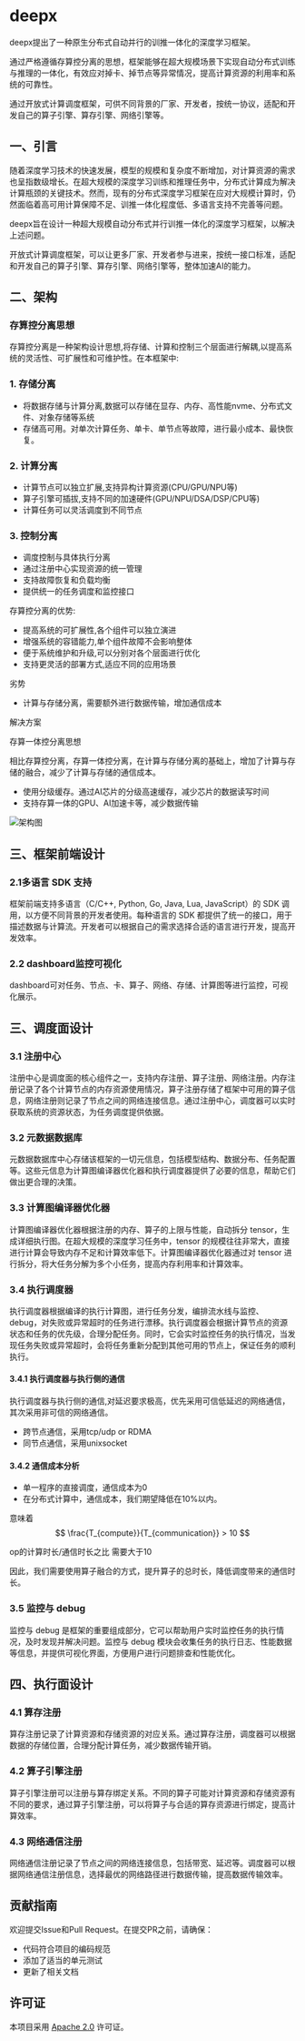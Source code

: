 # deepx

deepx提出了一种原生分布式自动并行的训推一体化的深度学习框架。

通过严格遵循存算控分离的思想，框架能够在超大规模场景下实现自动分布式训练与推理的一体化，有效应对掉卡、掉节点等异常情况，提高计算资源的利用率和系统的可靠性。

通过开放式计算调度框架，可供不同背景的厂家、开发者，按统一协议，适配和开发自己的算子引擎、算存引擎、网络引擎等。

## 一、引言

随着深度学习技术的快速发展，模型的规模和复杂度不断增加，对计算资源的需求也呈指数级增长。在超大规模的深度学习训练和推理任务中，分布式计算成为解决计算瓶颈的关键技术。然而，现有的分布式深度学习框架在应对大规模计算时，仍然面临着高可用计算保障不足、训推一体化程度低、多语言支持不完善等问题。

deepx旨在设计一种超大规模自动分布式并行训推一体化的深度学习框架，以解决上述问题。

开放式计算调度框架，可以让更多厂家、开发者参与进来，按统一接口标准，适配和开发自己的算子引擎、算存引擎、网络引擎等，整体加速AI的能力。

## 二、架构 

### 存算控分离思想

存算控分离是一种架构设计思想,将存储、计算和控制三个层面进行解耦,以提高系统的灵活性、可扩展性和可维护性。在本框架中:

### 1. 存储分离
- 将数据存储与计算分离,数据可以存储在显存、内存、高性能nvme、分布式文件、对象存储等系统
- 存储高可用。对单次计算任务、单卡、单节点等故障，进行最小成本、最快恢复。

### 2. 计算分离  
- 计算节点可以独立扩展,支持异构计算资源(CPU/GPU/NPU等)
- 算子引擎可插拔,支持不同的加速硬件(GPU/NPU/DSA/DSP/CPU等)
- 计算任务可以灵活调度到不同节点

### 3. 控制分离
- 调度控制与具体执行分离
- 通过注册中心实现资源的统一管理
- 支持故障恢复和负载均衡
- 提供统一的任务调度和监控接口

存算控分离的优势:
- 提高系统的可扩展性,各个组件可以独立演进
- 增强系统的容错能力,单个组件故障不会影响整体
- 便于系统维护和升级,可以分别对各个层面进行优化
- 支持更灵活的部署方式,适应不同的应用场景

劣势
- 计算与存储分离，需要额外进行数据传输，增加通信成本

解决方案

存算一体控分离思想

相比存算控分离，存算一体控分离，在计算与存储分离的基础上，增加了计算与存储的融合，减少了计算与存储的通信成本。

- 使用分级缓存。通过AI芯片的分级高速缓存，减少芯片的数据读写时间
- 支持存算一体的GPU、AI加速卡等，减少数据传输

![架构图](./docs/deepx.jpg)

## 三、框架前端设计
 
### 2.1多语言 SDK 支持

框架前端支持多语言（C/C++, Python, Go, Java, Lua, JavaScript）的 SDK 调用，以方便不同背景的开发者使用。每种语言的 SDK 都提供了统一的接口，用于描述数据与计算流。开发者可以根据自己的需求选择合适的语言进行开发，提高开发效率。

### 2.2 dashboard监控可视化
dashboard可对任务、节点、卡、算子、网络、存储、计算图等进行监控，可视化展示。

## 三、调度面设计

### 3.1 注册中心

注册中心是调度面的核心组件之一，支持内存注册、算子注册、网络注册。内存注册记录了各个计算节点的内存资源使用情况，算子注册存储了框架中可用的算子信息，网络注册则记录了节点之间的网络连接信息。通过注册中心，调度器可以实时获取系统的资源状态，为任务调度提供依据。

### 3.2 元数据数据库

元数据数据库中心存储该框架的一切元信息，包括模型结构、数据分布、任务配置等。这些元信息为计算图编译器优化器和执行调度器提供了必要的信息，帮助它们做出更合理的决策。

### 3.3 计算图编译器优化器

计算图编译器优化器根据注册的内存、算子的上限与性能，自动拆分 tensor，生成详细执行图。在超大规模的深度学习任务中，tensor 的规模往往非常大，直接进行计算会导致内存不足和计算效率低下。计算图编译器优化器通过对 tensor 进行拆分，将大任务分解为多个小任务，提高内存利用率和计算效率。

### 3.4 执行调度器

执行调度器根据编译的执行计算图，进行任务分发，编排流水线与监控、debug，对失败或异常超时的任务进行漂移。执行调度器会根据计算节点的资源状态和任务的优先级，合理分配任务。同时，它会实时监控任务的执行情况，当发现任务失败或异常超时，会将任务重新分配到其他可用的节点上，保证任务的顺利执行。

#### 3.4.1 执行调度器与执行侧的通信

执行调度器与执行侧的通信,对延迟要求极高，优先采用可信低延迟的网络通信，其次采用非可信的网络通信。

+ 跨节点通信，采用tcp/udp or RDMA
+ 同节点通信，采用unixsocket

#### 3.4.2 通信成本分析

+ 单一程序的直接调度，通信成本为0
+ 在分布式计算中，通信成本，我们期望降低在10%以内。

意味着
$$ \frac{T_{compute}}{T_{communication}} > 10 $$

op的计算时长/通信时长之比 需要大于10

因此，我们需要使用算子融合的方式，提升算子的总时长，降低调度带来的通信时长。



### 3.5 监控与 debug

监控与 debug 是框架的重要组成部分，它可以帮助用户实时监控任务的执行情况，及时发现并解决问题。监控与 debug 模块会收集任务的执行日志、性能数据等信息，并提供可视化界面，方便用户进行问题排查和性能优化。

## 四、执行面设计
### 4.1 算存注册

算存注册记录了计算资源和存储资源的对应关系。通过算存注册，调度器可以根据数据的存储位置，合理分配计算任务，减少数据传输开销。
### 4.2 算子引擎注册

算子引擎注册可以注册与算存绑定关系。不同的算子可能对计算资源和存储资源有不同的要求，通过算子引擎注册，可以将算子与合适的算存资源进行绑定，提高计算效率。
### 4.3 网络通信注册

网络通信注册记录了节点之间的网络连接信息，包括带宽、延迟等。调度器可以根据网络通信注册信息，选择最优的网络路径进行数据传输，提高数据传输效率。


## 贡献指南

欢迎提交Issue和Pull Request。在提交PR之前，请确保：
- 代码符合项目的编码规范
- 添加了适当的单元测试
- 更新了相关文档

## 许可证

本项目采用 [Apache 2.0](LICENSE) 许可证。